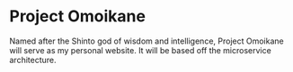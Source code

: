 # Project Omoikane
Named after the Shinto god of wisdom and intelligence, Project Omoikane will serve as my personal website. It will be based off the microservice architecture.
